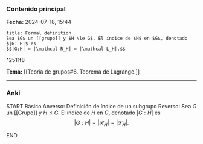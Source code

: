 ### Contenido principal

**Fecha:** 2024-07-18, 15:44

```ad-formal
title: Formal definition
Sea $G$ un [[grupo]] y $H \le G$. El índice de $H$ en $G$, denotado $|G: H|$ es
$$|G:H| = |\mathcal R_H| = |\mathcal L_H|.$$
```

^2511f8

**Tema:** [[Teoría de grupos#6. Teorema de Lagrange.]]

---
### Anki

START
Básico
Anverso: Definición de índice de un subgrupo
Reverso: Sea $G$ un [[Grupo]] y $H \le G$. El índice de $H$ en $G$, denotado $|G: H|$ es
$$|G:H| = |\mathcal R_H| = |\mathcal L_H|.$$
<!--ID: 1727339263695-->
END
